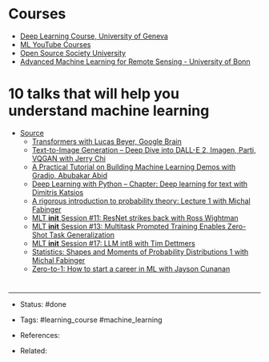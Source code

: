 # Courses
- [Deep Learning Course, University of Geneva](https://fleuret.org/dlc/)
- [ML YouTube Courses](https://github.com/dair-ai/ML-YouTube-Courses)
- [Open Source Society University](https://github.com/ossu/computer-science#summary)
- [Advanced Machine Learning for Remote Sensing - University of Bonn](https://www.youtube.com/playlist?list=PLzvRrSe1_bqjGthl2s_FG6AnNYjihUlMS)

# 10 talks that will help you understand machine learning
- [Source](https://twitter.com/__MLT__/status/1590843890428674060)
	- [Transformers with Lucas Beyer, Google Brain](https://www.youtube.com/watch?v=EixI6t5oif0)
	- [Text-to-Image Generation – Deep Dive into DALL-E 2, Imagen, Parti, VQGAN with Jerry Chi](https://www.youtube.com/watch?v=SdahlzTVqVc)
	- [A Practical Tutorial on Building Machine Learning Demos with Gradio, Abubakar Abid](https://www.youtube.com/watch?v=97KxA1r184o)
	- [Deep Learning with Python – Chapter: Deep learning for text with Dimitris Katsios](https://www.youtube.com/watch?v=eP9gr49tHfM)
	- [A rigorous introduction to probability theory: Lecture 1 with Michal Fabinger](https://www.youtube.com/watch?v=MxZN5F8iYLM)
	- [MLT __init__ Session #11: ResNet strikes back with Ross Wightman](https://www.youtube.com/watch?v=sNiAX2ZCW34)
	- [MLT __init__ Session #13: Multitask Prompted Training Enables Zero-Shot Task Generalization](https://www.youtube.com/watch?v=RI9Wo2yGGt8)
	- [MLT __init__ Session #17: LLM int8 with Tim Dettmers](https://www.youtube.com/watch?v=o94ODz1CAtk)
	- [Statistics: Shapes and Moments of Probability Distributions 1 with Michal Fabinger](https://www.youtube.com/watch?v=aR-kh5O5fOg)
	- [Zero-to-1: How to start a career in ML with Jayson Cunanan](https://www.youtube.com/watch?v=hD44EKNlwtY)


# 

---
- Status: #done 

- Tags: #learning_course #machine_learning 

- References:

- Related:
